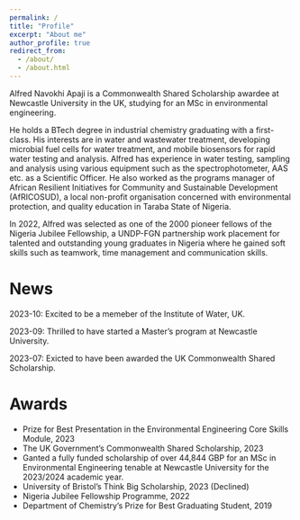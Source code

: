 ```yaml
---
permalink: /
title: "Profile"
excerpt: "About me"
author_profile: true
redirect_from: 
  - /about/
  - /about.html
---
```


Alfred Navokhi Apaji is a Commonwealth Shared Scholarship awardee at Newcastle University in the UK, studying for an MSc in environmental engineering.

He holds a BTech degree in industrial chemistry graduating with a first-class. His interests are in water and wastewater treatment, developing microbial fuel cells for water treatment, and mobile biosensors for rapid water testing and analysis. Alfred has experience in water testing, sampling and analysis using various equipment such as the spectrophotometer, AAS etc. as a Scientific Officer. He also worked as the programs manager of African Resilient Initiatives for Community and Sustainable Development (AfRICOSUD), a local non-profit organisation concerned with environmental protection, and quality education in Taraba State of Nigeria.

In 2022, Alfred was selected as one of the 2000 pioneer fellows of the Nigeria Jubilee Fellowship, a UNDP-FGN partnership work placement for talented and outstanding young graduates in Nigeria where he gained soft skills such as teamwork, time management and communication skills. 


News
======
2023-10:      Excited to be a memeber of the Institute of Water, UK.

2023-09:      Thrilled to have started a Master’s program at Newcastle University.

2023-07:      Exicted to have been awarded the UK Commonwealth Shared Scholarship.



Awards
======
*   Prize for Best Presentation in the Environmental Engineering Core Skills Module, 2023
*   The UK Government’s Commonwealth Shared Scholarship, 2023
*   Ganted a fully funded scholarship of over 44,844 GBP for an MSc in Environmental Engineering tenable at Newcastle University for the 2023/2024   academic year.
*   University of Bristol’s Think Big Scholarship, 2023 (Declined)
*   Nigeria Jubilee Fellowship Programme, 2022
*   Department of Chemistry’s Prize for Best Graduating Student, 2019
